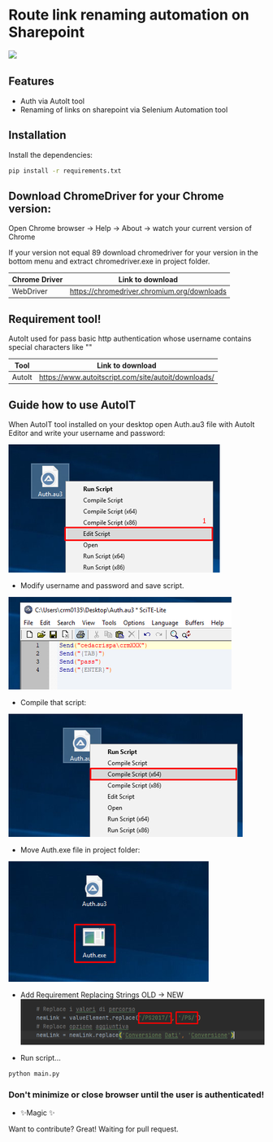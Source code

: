 # Route link renaming automation on Sharepoint


<img src="https://selenium-python.com/wp-content/uploads/2017/11/cropped-logo-mini.png" width="300"/>


## Features

- Auth via AutoIt tool
- Renaming of links on sharepoint via Selenium Automation tool

## Installation

Install the dependencies:

```sh
pip install -r requirements.txt
```
## Download ChromeDriver for your Chrome version:

Open Chrome browser -> Help -> About -> watch your current version of Chrome

If your version not equal 89 download chromedriver for your version in the bottom menu and extract chromedriver.exe in project folder. 

| Chrome Driver | Link to download |
| ------ | ------ |
| WebDriver | https://chromedriver.chromium.org/downloads

## Requirement tool!

AutoIt used for pass basic http authentication whose username contains special characters like "\"

| Tool | Link to download |
| ------ | ------ |
| AutoIt | https://www.autoitscript.com/site/autoit/downloads/|


## Guide how to use AutoIT

When AutoIT tool installed on your desktop open Auth.au3 file with AutoIt Editor and write your username and password:

![](./Screenshots/Screenshot_1.png)

* Modify username and password and save script.

![](./Screenshots/Screenshot_2.png)

* Compile that script:

![](./Screenshots/Screenshot_3.png)

* Move Auth.exe file in project folder:

![](./Screenshots/Screenshot_4.png)

* Add Requirement Replacing Strings OLD -> NEW
![](./Screenshots/Screenshot_5.png)


* Run script...

```sh
python main.py
```

### **Don't minimize or close browser until the user is authenticated!**

- ✨Magic ✨

Want to contribute? Great! Waiting for pull request.

